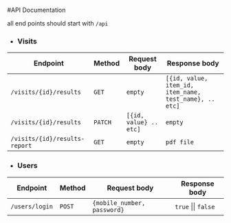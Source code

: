 #API Documentation

all end points should start with `/api`

* ### Visits
| Endpoint                      | Method | Request body                  | Response body                                           |
| -------------                 | ------ | --------------                | -----------                                             |
| `/visits/{id}/results`        | `GET`  |   `empty`                     |  `[{id, value, item_id, item_name, test_name}, .. etc]` |
| `/visits/{id}/results`        | `PATCH`|   `[{id, value} .. etc]`      | `empty`                                                 |
| `/visits/{id}/results-report` | `GET`  |   `empty`                     | `pdf file`                                              |



* ### Users
| Endpoint       | Method | Request body                  | Response body         |
| -------------  | ------ | --------------                | -----------           |
| `/users/login` | `POST` |   `{mobile_number, password}` |  `true` \|\| `false`  |
